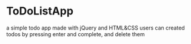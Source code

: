 # ToDoListApp
a simple todo app made with jQuery and HTML&CSS
users can created todos by pressing enter and complete, and delete them

